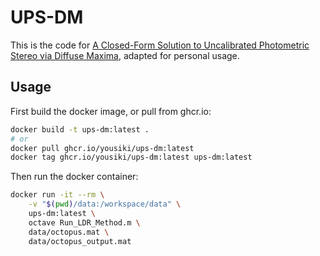 # UPS-DM

This is the code for [A Closed-Form Solution to Uncalibrated Photometric Stereo via Diffuse Maxima](https://www.cvg.unibe.ch/media/project/papadhimitri/CVPR2012/index.html), adapted for personal usage.

## Usage

First build the docker image, or pull from ghcr.io:

```bash
docker build -t ups-dm:latest .
# or
docker pull ghcr.io/yousiki/ups-dm:latest
docker tag ghcr.io/yousiki/ups-dm:latest ups-dm:latest
```

Then run the docker container:

```bash
docker run -it --rm \
    -v "$(pwd)/data:/workspace/data" \
    ups-dm:latest \
    octave Run_LDR_Method.m \
    data/octopus.mat \
    data/octopus_output.mat
```
